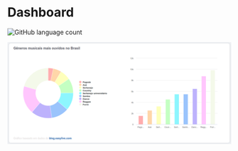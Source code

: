 # Dashboard

![GitHub language count](https://img.shields.io/badge/Angular-DD0031?style=for-the-badge&logo=angular&logoColor=white)

<img src="dashboard.png" alt="Display da calculadora">
